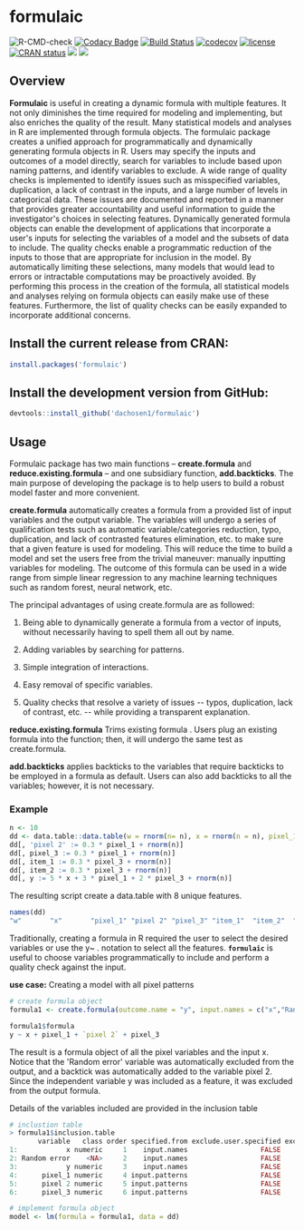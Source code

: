# formulaic
![R-CMD-check](https://github.com/dachosen1/formulaic/workflows/R-CMD-check/badge.svg)
[![Codacy Badge](https://api.codacy.com/project/badge/Grade/0c8859e97a934d0daf112469a7b7279d)](https://app.codacy.com/manual/anderson.nelson1/formulaic?utm_source=github.com&utm_medium=referral&utm_content=dachosen1/formulaic&utm_campaign=Badge_Grade_Dashboard)
[![Build Status](https://travis-ci.com/dachosen1/formulaic.svg?token=Vccc85T4kcPx9zLDqfTx&branch=master)](https://travis-ci.com/dachosen1/formulaic) 
[![codecov](https://codecov.io/gh/dachosen1/formulaic/branch/master/graph/badge.svg)](https://codecov.io/gh/dachosen1/formulaic)
[![license](https://img.shields.io/badge/license-GPL--3-blue.svg)](https://www.gnu.org/licenses/gpl-3.0.en.html)
[![CRAN status](https://www.r-pkg.org/badges/version/formulaic)](https://CRAN.R-project.org/package=formulaic)
[![](http://cranlogs.r-pkg.org/badges/grand-total/formulaic?color=blue)](https://cran.r-project.org/package=formulaic)
[![](https://cranlogs.r-pkg.org/badges/formulaic)](https://cran.r-project.org/package=formulaic)


## Overview 

**Formulaic** is useful in creating a dynamic formula with multiple features. It not only diminishes the time required for modeling and implementing, but also enriches the quality of the result.
Many statistical models and analyses in R are implemented through formula objects. The formulaic package creates a unified approach for programmatically and dynamically generating formula objects in R. Users may specify the inputs and outcomes of a model directly, search for variables to include based upon naming patterns, and identify variables to exclude. A wide range of quality checks is implemented to identify issues such as misspecified variables, duplication, a lack of contrast in the inputs, and a large number of levels in categorical data. These issues are documented and reported in a manner that provides greater accountability and useful information to guide the investigator's choices in selecting features.
Dynamically generated formula objects can enable the development of applications that incorporate a user's inputs for selecting the variables of a model and the subsets of data to include. The quality checks enable a programmatic reduction of the inputs to those that are appropriate for inclusion in the model. By automatically limiting these selections, many models that would lead to errors or intractable computations may be proactively avoided. By performing this process in the creation of the formula, all statistical models and analyses relying on formula objects can easily make use of these features. Furthermore, the list of quality checks can be easily expanded to incorporate additional concerns.

## Install the current release from CRAN:
```r
install.packages('formulaic')
```

## Install the development version from GitHub:
```r
devtools::install_github('dachosen1/formulaic')
```

## Usage 

Formulaic package has two main functions – **create.formula** and **reduce.existing.formula** – and one subsidiary function, **add.backticks**. The main purpose of developing the package is to help users to build a robust model faster and more convenient.
 
**create.formula** automatically creates a formula from a provided list of input variables and the output variable. The variables will undergo a series of qualification tests such as automatic variable/categories reduction, typo, duplication, and lack of contrasted features elimination, etc. to make sure that a given feature is used for modeling. This will reduce the time to build a model and set the users free from the trivial maneuver: manually inputting variables for modeling. The outcome of this formula can be used in a wide range from simple linear regression to any machine learning techniques such as random forest, neural network, etc. 

The principal advantages of using create.formula are as followed:
 
1) Being able to dynamically generate a formula from a vector of inputs, without necessarily having to spell them all out by name. 

2) Adding variables by searching for patterns.
 
3) Simple integration of interactions.

4) Easy removal of specific variables. 
 
5) Quality checks that resolve a variety of issues -- typos, duplication, lack of contrast, etc. -- while providing a transparent explanation.
 
**reduce.existing.formula** Trims existing formula . Users plug an existing formula into the function; then, it will undergo the same test as create.formula.
 
**add.backticks** applies backticks to the variables that require backticks to be employed in a formula as default. Users can also add backticks to all the variables; however, it is not necessary.   

 
### Example 
 
``` r 
n <- 10
dd <- data.table::data.table(w = rnorm(n= n), x = rnorm(n = n), pixel_1 = rnorm(n = n))
dd[, 'pixel 2' := 0.3 * pixel_1 + rnorm(n)]
dd[, pixel_3 := 0.3 * pixel_1 + rnorm(n)]
dd[, item_1 := 0.3 * pixel_3 + rnorm(n)]
dd[, item_2 := 0.3 * pixel_3 + rnorm(n)]
dd[, y := 5 * x + 3 * pixel_1 + 2 * pixel_3 + rnorm(n)]
```
The resulting script create a data.table with 8 unique features.

```r 
names(dd)
"w"       "x"       "pixel_1" "pixel 2" "pixel_3" "item_1"  "item_2"  "y"  
```
Traditionally, creating a formula in R required the user to select the desired variables or use the y~ . notation to select all the features. **`formulaic`** is useful to choose variables programmatically to include and perform a quality check against the input.

**use case:** Creating a model with all pixel patterns 

``` r 
# create formula object 
formula1 <- create.formula(outcome.name = "y", input.names = c("x","Random error", "y"), input.patterns = c("pix"), dat = dd)

formula1$formula
y ~ x + pixel_1 + `pixel 2` + pixel_3
```
The result is a formula object of all the pixel variables and the input x. Notice that the 'Random error' variable was automatically excluded from the output, and a backtick was automatically added to the variable pixel 2. Since the independent variable y was included as a feature, it was excluded from the output formula. 

Details of the variables included are provided in the inclusion table 

```r 
# inclustion table
> formula1$inclusion.table
       variable   class order specified.from exclude.user.specified exclude.not.in.names.dat exclude.matches.outcome.name include.variable
1:            x numeric     1    input.names                  FALSE                    FALSE                        FALSE             TRUE
2: Random error    <NA>     2    input.names                  FALSE                     TRUE                        FALSE            FALSE
3:            y numeric     3    input.names                  FALSE                    FALSE                         TRUE            FALSE
4:      pixel_1 numeric     4 input.patterns                  FALSE                    FALSE                        FALSE             TRUE
5:      pixel 2 numeric     5 input.patterns                  FALSE                    FALSE                        FALSE             TRUE
6:      pixel_3 numeric     6 input.patterns                  FALSE                    FALSE                        FALSE             TRUE

# implement formula object
model <- lm(formula = formula1, data = dd)
```



